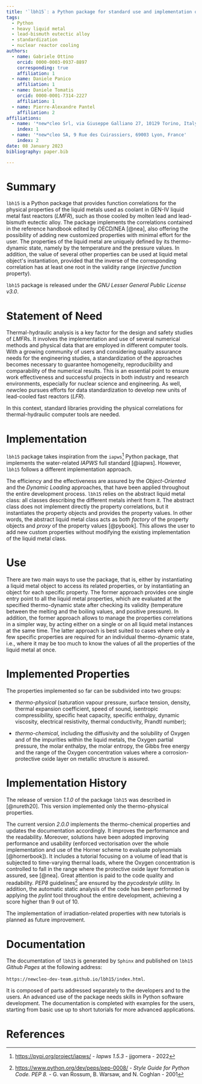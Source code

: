 ```yaml
---
title: '`lbh15`: a Python package for standard use and implementation of physical data of heavy liquid metals used in nuclear reactors'
tags:
  - Python
  - heavy liquid metal
  - lead-bismuth eutectic alloy
  - standardization
  - nuclear reactor cooling
authors:
  - name: Gabriele Ottino
    orcid: 0000-0003-0937-8897
    corresponding: true
    affiliation: 1
  - name: Daniele Panico
    affiliation: 1
  - name: Daniele Tomatis
    orcid: 0000-0001-7314-2227
    affiliation: 1
  - name: Pierre-Alexandre Pantel
    affiliation: 2
affiliations:
  - name: '*new*cleo Srl, via Giuseppe Galliano 27, 10129 Torino, Italy'
    index: 1
  - name: '*new*cleo SA, 9 Rue des Cuirassiers, 69003 Lyon, France'
    index: 2
date: 08 January 2023
bibliography: paper.bib

---
```


# Summary

`lbh15` is a Python package that provides function correlations for the physical 
properties of the liquid metals used as coolant in GEN-IV liquid metal fast 
reactors (*LMFR*), such as those cooled by molten lead and lead-bismuth 
eutectic alloy. The package implements the correlations contained in the 
reference handbook edited by OECD/NEA [@nea], also offering the possibility of 
adding new customized properties with minimal effort for the user. The 
properties of the liquid metal are uniquely defined by its thermo-dynamic 
state, namely by the temperature and the pressure values. In addition, the 
value of several other properties can be used at liquid metal object's 
instantiation, provided that the inverse of the corresponding correlation 
has at least one root in the validity range (*injective function* property).

`lbh15` package is released under the *GNU Lesser General Public License v3.0*.

# Statement of Need

Thermal-hydraulic analysis is a key factor for the design and safety studies 
of *LMFR*s. It involves the implementation and use of several numerical 
methods and physical data that are employed in different computer tools. 
With a growing community of users and considering quality assurance needs 
for the engineering studies, a standardization of the approaches becomes 
necessary to guarantee homogeneity, reproducibility and comparability of 
the numerical results. This is an essential point to ensure work 
effectiveness and successful projects in both industry and research 
environments, especially for nuclear science and engineering. As well, 
*new*cleo pursues efforts for data standardization to develop new units 
of lead-cooled fast reactors (*LFR*).

In this context, standard libraries providing the physical correlations for 
thermal-hydraulic computer tools are needed.

# Implementation

`lbh15` package takes inspiration from the `iapws`[^1] Python package, 
that implements the water-related *IAPWS* full standard [@iapws]. However, 
`lbh15` follows a different implementation approach.

The efficiency and the effectiveness are assured by the *Object-Oriented* 
and the *Dynamic Loading* approaches, that have been applied throughout 
the entire development process. `lbh15` relies on the abstract liquid metal 
class: all classes describing the different metals inherit from it. The 
abstract class does not implement directly the property correlations, but 
it instantiates the property objects and provides the property values. In 
other words, the abstract liquid metal class acts as both *factory* of 
the property objects and *proxy* of the property values [@pybook]. 
This allows the user to add new custom properties without modifying the 
existing implementation of the liquid metal class.

[^1]: https://pypi.org/project/iapws/ - *Iapws 1.5.3* - jjgomera - 2022

# Use

There are two main ways to use the package, that is, either by instantiating 
a liquid metal object to access its related properties, or by instantiating 
an object for each specific property. The former approach provides one 
single entry point to all the liquid metal properties, which are evaluated 
at the specified thermo-dynamic state after checking its validity 
(temperature between the melting and the boiling values, and positive 
pressure). In addition, the former approach allows to manage the properties 
correlations in a simpler way, by acting either on a single or on all
liquid metal instances at the same time. The latter approach is best suited 
to cases where only a few specific properties are required for an
individual thermo-dynamic state, i.e., where it may be too much to know the 
values of all the properties of the liquid metal at once.

# Implemented Properties

The properties implemented so far can be subdivided into two groups:

* *thermo-physical* (saturation vapour pressure, surface tension, density, 
  thermal expansion coefficient, speed of sound, isentropic compressibility, 
  specific heat capacity, specific enthalpy, dynamic viscosity, electrical 
  resistivity, thermal conductivity, Prandtl number);

* *thermo-chemical*, including the diffusivity and the solubility of Oxygen 
  and of the impurities within the liquid metals, the Oxygen partial pressure, 
  the molar enthalpy, the molar entropy, the Gibbs free energy and the range 
  of the Oxygen concentration values where a corrosion-protective oxide layer 
  on metallic structure is assured.

# Implementation History

The release of version *1.1.0* of the package `lbh15` was described in 
[@nureth20]. This version implemented only the thermo-physical properties.

The current version *2.0.0* implements the thermo-chemical properties and 
updates the documentation accordingly. It improves the performance and 
the readability. Moreover, solutions have been adopted improving 
performance and usability (enforced vectorisation over the whole 
implementation and use of the Horner scheme to evaluate polynomials 
[@hornerbook]). It includes a tutorial focusing on a volume of lead that 
is subjected to time-varying thermal loads, where the Oxygen concentration 
is controlled to fall in the range where the protective oxide 
layer formation is assured, see [@nea]. Great attention is paid to 
the code quality and readability. *PEP8* guidelines[^2] are ensured by 
the *pycodestyle* utility. In addition, the automatic static analysis 
of the code has been performed by applying the *pylint* tool throughout 
the entire development, achieving a score higher than 9 out of 10.

The implementation of irradiation-related properties with new tutorials is 
planned as future improvement.

[^2]: https://www.python.org/dev/peps/pep-0008/ - *Style Guide for Python Code. PEP 8.* - G. van Rossum, B. Warsaw, and N. Coghlan - 2001

# Documentation

The documentation of `lbh15` is generated by `Sphinx` and published on 
`lbh15` *Github Pages* at the following address:

`https://newcleo-dev-team.github.io/lbh15/index.html`.

It is composed of parts addressed separately to the developers and to the 
users. An advanced use of the package needs skills in Python software 
development. The documentation is completed with examples for the users, 
starting from basic use up to short tutorials for more advanced 
applications.

# References